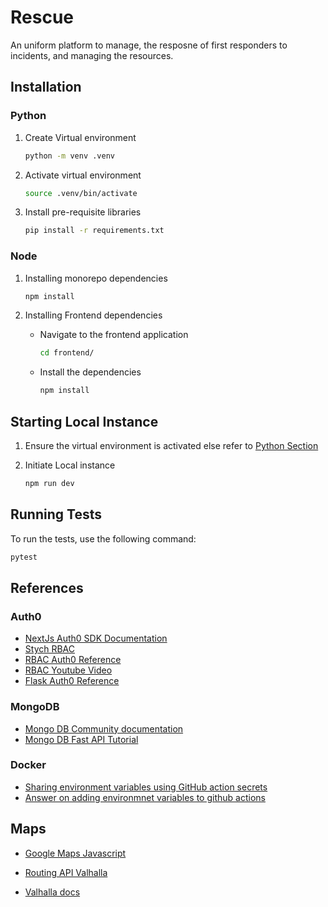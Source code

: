 # Rescue

An uniform platform to manage, the resposne of first responders to incidents, and managing the resources.

## Installation

### Python

1. Create Virtual environment

   ```bash
   python -m venv .venv
   ```

2. Activate virtual environment

   ```bash
   source .venv/bin/activate
   ```

3. Install pre-requisite libraries

   ```bash
   pip install -r requirements.txt
   ```

### Node

1. Installing monorepo dependencies

   ```bash
   npm install
   ```

2. Installing Frontend dependencies

   - Navigate to the frontend application

     ```bash
     cd frontend/
     ```

   - Install the dependencies

     ```bash
     npm install
     ```

## Starting Local Instance

1. Ensure the virtual environment is activated else refer to [Python Section](#python)

2. Initiate Local instance

   ```bash
   npm run dev
   ```

## Running Tests

To run the tests, use the following command:

```bash
pytest
```

## References

### Auth0

- [NextJs Auth0 SDK Documentation](https://github.com/auth0/nextjs-auth0/blob/main/EXAMPLES.md)
- [Stych RBAC](https://stytch.com/docs/guides/authorization/rbac)
- [RBAC Auth0 Reference](http://auth0.com/blog/assign-default-role-on-sign-up-with-actions/)
- [RBAC Youtube Video](https://youtu.be/1-kq6llhQDI)
- [Flask Auth0 Reference](https://auth0.com/blog/build-and-secure-fastapi-server-with-auth0/)

### MongoDB

- [Mongo DB Community documentation](https://www.mongodb.com/docs/manual/tutorial/install-mongodb-on-os-x/)
- [Mongo DB Fast API Tutorial](https://www.mongodb.com/developer/languages/python/python-quickstart-fastapi/)

### Docker

- [Sharing environment variables using GitHub action secrets](https://andrei-calazans.com/posts/2021-06-23-passing-secrets-github-actions-docker/)
- [Answer on adding environmnet variables to github actions](https://stackoverflow.com/a/75259107)

## Maps

- [Google Maps Javascript](https://developers.google.com/maps/documentation/javascript)

- [Routing API Valhalla](https://github.com/valhalla/valhalla)

- [Valhalla docs](https://valhalla.github.io/valhalla/)
